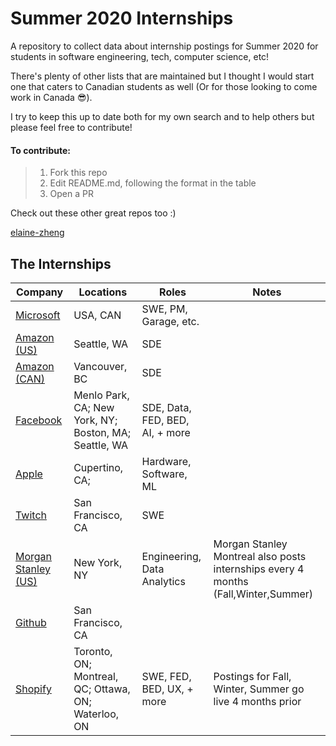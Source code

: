# Summer 2020 Internships

A repository to collect data about internship postings for Summer 2020 for students in software engineering, tech, computer science, etc! 

There's plenty of other lists that are maintained but I thought I would start one that caters to Canadian students as well (Or for those looking to come work in Canada 😎).

I try to keep this up to date both for my own search and to help others but please feel free to contribute!

#### To contribute:
> 1. Fork this repo
> 2. Edit README.md, following the format in the table
> 3. Open a PR 

Check out these other great repos too :) 

[elaine-zheng](https://github.com/elaine-zheng/summer2020internships)


## The Internships 


|Company| Locations | Roles | Notes
|--|--|--|--|
| [Microsoft](https://careers.microsoft.com/students/us/en) |  USA, CAN|SWE, PM, Garage, etc.
|[Amazon (US)](https://www.amazon.jobs/en/jobs/908695/software-development-engineer-internship-summer-2020-us)|Seattle, WA|SDE
|[Amazon (CAN)](https://www.amazon.jobs/en/jobs/908772/software-development-engineer-intern-summer-2020-canada)|Vancouver, BC|SDE
|[Facebook](https://www.facebook.com/careers/jobs/?roles[0]=intern)|Menlo Park, CA; New York, NY; Boston, MA; Seattle, WA|SDE, Data, FED, BED, AI, + more
|[Apple](https://jobs.apple.com/en-us/search?location=united-states-USA&team=Internships-STDNT-INTRN)|Cupertino, CA; | Hardware, Software, ML
|[Twitch](https://boards.greenhouse.io/twitch/jobs/4387419002)|San Francisco, CA| SWE|
|[Morgan Stanley (US)](https://morganstanley.tal.net/vx/lang-en-us/mobile-0/brand-2/xf-88b1eb77da85/candidate/so/pm/1/pl/1/opp/8319/apply/en-us])|New York, NY| Engineering, Data Analytics| Morgan Stanley Montreal also posts internships every 4 months (Fall,Winter,Summer)
|[Github](https://internships.github.com/)|San Francisco, CA|
|[Shopify](https://www.shopify.com/careers/interns)|Toronto, ON; Montreal, QC; Ottawa, ON; Waterloo, ON| SWE, FED, BED, UX, + more| Postings for Fall, Winter, Summer go live 4 months prior
